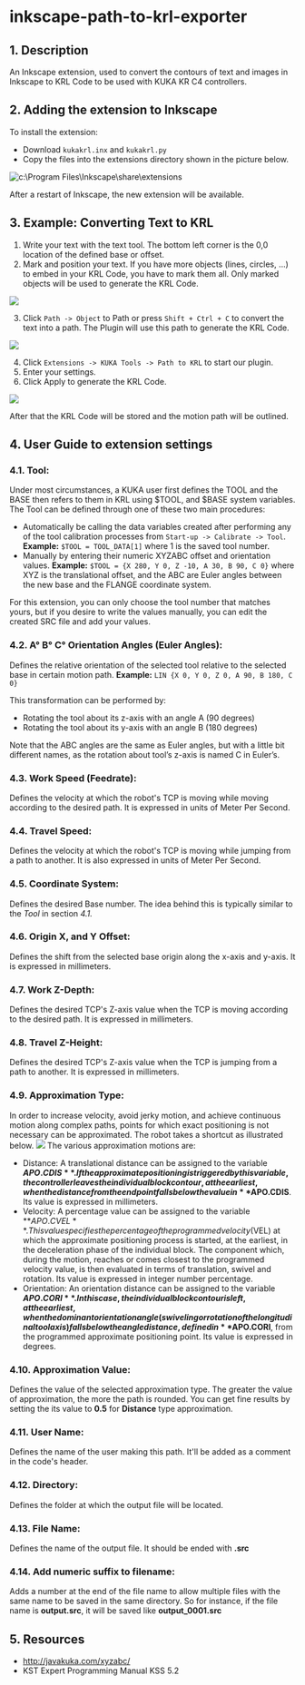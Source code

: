 # inkscape-path-to-krl-exporter

## 1. Description
An Inkscape extension, used to convert the contours of text and images in Inkscape to KRL Code to be used with KUKA KR C4 controllers.


## 2. Adding the extension to Inkscape
To install the extension:
* Download `kukakrl.inx` and `kukakrl.py`
* Copy the files into the extensions directory shown in the picture below.

![c:\Program Files\Inkscape\share\extensions](./screenshots/0.png)

After a restart of Inkscape, the new extension will be available.


## 3. Example: Converting Text to KRL
1. Write your text with the text tool. The bottom left corner is the 0,0 location of the defined base or offset.
2. Mark and position your text. If you have more objects (lines, circles, …) to embed in your KRL Code, you have to mark them all. Only marked objects will be used to generate the KRL Code.

![](./screenshots/1.png)

3. Click `Path -> Object` to Path or press `Shift + Ctrl + C` to convert the text into a path. The Plugin will use this path to generate the KRL Code.

![](./screenshots/2.png)

4. Click `Extensions -> KUKA Tools -> Path to KRL` to start our plugin.
5. Enter your settings.
6. Click Apply to generate the KRL Code.

![](./screenshots/3.png)

After that the KRL Code will be stored and the motion path will be outlined.


## 4. User Guide to extension settings
###   4.1. Tool:
Under most circumstances, a KUKA user first defines the TOOL and the BASE then refers to them in KRL using $TOOL, and $BASE system variables.
The Tool can be defined through one of these two main procedures:
* Automatically be calling the data variables created after performing any of the tool calibration processes from `Start-up -> Calibrate -> Tool`.
**Example:** `$TOOL = TOOL_DATA[1]`  where 1 is the saved tool number.
* Manually by entering their numeric XYZABC offset and orientation values.
**Example:** `$TOOL = {X 280, Y 0, Z -10, A 30, B 90, C 0}` where XYZ is the translational offset, and the ABC are Euler angles between the new base and the FLANGE coordinate system.

For this extension, you can only choose the tool number that matches yours, but if you desire to write the values manually, you can edit the created SRC file and add your values.

###   4.2. A° B° C° Orientation Angles (Euler Angles):
Defines the relative orientation of the selected tool relative to the selected base in certain motion path. 
**Example:** `LIN {X 0, Y 0, Z 0, A 90, B 180, C 0}`

This transformation can be performed by:
* Rotating the tool about its z-axis with an angle A (90 degrees)
* Rotating the tool about its y-axis with an angle B (180 degrees)

Note that the ABC angles are the same as Euler angles, but with a little bit different names, as the rotation about tool’s z-axis is named C in Euler’s.

###   4.3. Work Speed (Feedrate):
Defines the velocity at which the robot's TCP is moving while moving according to the desired path. It is expressed in units of Meter Per Second.

###   4.4. Travel Speed:
Defines the velocity at which the robot's TCP is moving while jumping from a path to another. It is also expressed in units of Meter Per Second.

###   4.5. Coordinate System:
Defines the desired Base number. The idea behind this is typically similar to the *Tool* in section *4.1.*

###   4.6. Origin X, and Y Offset:
Defines the shift from the selected base origin along the x-axis and y-axis. It is expressed in millimeters. 

###   4.7. Work Z-Depth:
Defines the desired TCP's Z-axis value when the TCP is moving according to the desired path. It is expressed in millimeters.

###   4.8. Travel Z-Height:
Defines the desired TCP's Z-axis value when the TCP is jumping from a path to another. It is expressed in millimeters.

###   4.9. Approximation Type:
In order to increase velocity, avoid jerky motion, and achieve continuous motion along complex paths, points for which exact positioning is not necessary can be approximated. The robot takes a shortcut as illustrated below. 
![](./screenshots/approximation.png)
The various approximation motions are:
* Distance:
A translational distance can be assigned to the variable **$APO.CDIS**. If the approximate positioning is triggered by this variable, the controller leaves the individual block contour, at the earliest, when the distance from the end point falls below the value in **$APO.CDIS**. 
Its value is expressed in millimeters.
* Velocity: 
A percentage value can be assigned to the variable **$APO.CVEL**. This value specifies the percentage of the programmed velocity ($VEL) at which the approximate positioning process is started, at the earliest, in the deceleration phase of the individual block. The component which, during the motion, reaches or comes closest to the programmed velocity value, is then evaluated in terms of translation, swivel and rotation.
Its value is expressed in integer number percentage.
* Orientation:
An orientation distance can be assigned to the variable **$APO.CORI**. In this case, the individual block contour is left, at the earliest, when the dominant orientation angle (swiveling or rotation of the longitudinal tool axis) falls below the angle distance, defined in **$APO.CORI**, from the programmed approximate positioning point. 
Its value is expressed in degrees.

###   4.10. Approximation Value:
Defines the value of the selected approximation type. The greater the value of approximation, the more the path is rounded. You can get fine results by setting the its value to **0.5** for **Distance** type approximation.

###   4.11. User Name:
Defines the name of the user making this path. It'll be added as a comment in the code's header.

###   4.12. Directory:
Defines the folder at which the output file will be located.

###   4.13. File Name:
Defines the name of the output file. It should be ended with **.src**

###   4.14. Add numeric suffix to filename:
Adds a number at the end of the file name to allow multiple files with the same name to be saved in the same directory.
So for instance, if the file name is **output.src**, it will be saved like **output_0001.src**


## 5. Resources
* http://javakuka.com/xyzabc/ 
* KST Expert Programming Manual KSS 5.2
